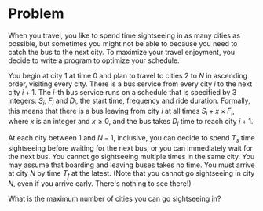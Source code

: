 # Problem

When you travel, you like to spend time sightseeing in as many cities as possible, but sometimes you might not be able to because you need to catch the bus to the next city. To maximize your travel enjoyment, you decide to write a program to optimize your schedule.

You begin at city $1$ at time $0$ and plan to travel to cities $2$ to $N$ in ascending order, visiting every city. There is a bus service from every city $i$ to the next city $i + 1$. The $i$-th bus service runs on a schedule that is specified by $3$ integers: $S_i$, $F_i$ and $D_i$, the start time, frequency and ride duration. Formally, this means that there is a bus leaving from city $i$ at all times $S_i + x \times F_i$, where $x$ is an integer and $x ≥ 0$, and the bus takes $D_i$ time to reach city $i + 1$.

At each city between $1$ and $N - 1$, inclusive, you can decide to spend $T_s$ time sightseeing before waiting for the next bus, or you can immediately wait for the next bus. You cannot go sightseeing multiple times in the same city. You may assume that boarding and leaving buses takes no time. You must arrive at city $N$ by time $T_f$ at the latest. (Note that you cannot go sightseeing in city $N$, even if you arrive early. There's nothing to see there!)

What is the maximum number of cities you can go sightseeing in?
